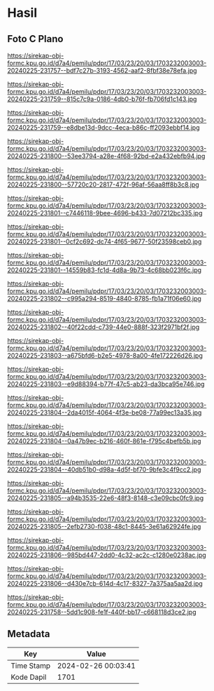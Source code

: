 # Hasil

## Foto C Plano

https://sirekap-obj-formc.kpu.go.id/d7a4/pemilu/pdpr/17/03/23/20/03/1703232003003-20240225-231757--bdf7c27b-3193-4562-aaf2-8fbf38e78efa.jpg

https://sirekap-obj-formc.kpu.go.id/d7a4/pemilu/pdpr/17/03/23/20/03/1703232003003-20240225-231759--815c7c9a-0186-4db0-b76f-fb706fd1c143.jpg

https://sirekap-obj-formc.kpu.go.id/d7a4/pemilu/pdpr/17/03/23/20/03/1703232003003-20240225-231759--e8dbe13d-9dcc-4eca-b86c-ff2093ebbf14.jpg

https://sirekap-obj-formc.kpu.go.id/d7a4/pemilu/pdpr/17/03/23/20/03/1703232003003-20240225-231800--53ee3794-a28e-4f68-92bd-e2a432ebfb94.jpg

https://sirekap-obj-formc.kpu.go.id/d7a4/pemilu/pdpr/17/03/23/20/03/1703232003003-20240225-231800--57720c20-2817-472f-96af-56aa8ff8b3c8.jpg

https://sirekap-obj-formc.kpu.go.id/d7a4/pemilu/pdpr/17/03/23/20/03/1703232003003-20240225-231801--c7446118-9bee-4696-b433-7d07212bc335.jpg

https://sirekap-obj-formc.kpu.go.id/d7a4/pemilu/pdpr/17/03/23/20/03/1703232003003-20240225-231801--0cf2c692-dc74-4f65-9677-50f23598ceb0.jpg

https://sirekap-obj-formc.kpu.go.id/d7a4/pemilu/pdpr/17/03/23/20/03/1703232003003-20240225-231801--14559b83-fc1d-4d8a-9b73-4c68bb023f6c.jpg

https://sirekap-obj-formc.kpu.go.id/d7a4/pemilu/pdpr/17/03/23/20/03/1703232003003-20240225-231802--c995a294-8519-4840-8785-fb1a71f06e60.jpg

https://sirekap-obj-formc.kpu.go.id/d7a4/pemilu/pdpr/17/03/23/20/03/1703232003003-20240225-231802--40f22cdd-c739-44e0-888f-323f2971bf2f.jpg

https://sirekap-obj-formc.kpu.go.id/d7a4/pemilu/pdpr/17/03/23/20/03/1703232003003-20240225-231803--a675bfd6-b2e5-4978-8a00-4fe172226d26.jpg

https://sirekap-obj-formc.kpu.go.id/d7a4/pemilu/pdpr/17/03/23/20/03/1703232003003-20240225-231803--e9d88394-b77f-47c5-ab23-da3bca95e746.jpg

https://sirekap-obj-formc.kpu.go.id/d7a4/pemilu/pdpr/17/03/23/20/03/1703232003003-20240225-231804--2da4015f-4064-4f3e-be08-77a99ec13a35.jpg

https://sirekap-obj-formc.kpu.go.id/d7a4/pemilu/pdpr/17/03/23/20/03/1703232003003-20240225-231804--0a47b9ec-b216-460f-861e-f795c4befb5b.jpg

https://sirekap-obj-formc.kpu.go.id/d7a4/pemilu/pdpr/17/03/23/20/03/1703232003003-20240225-231804--40db51b0-d98a-4d5f-bf70-9bfe3c4f9cc2.jpg

https://sirekap-obj-formc.kpu.go.id/d7a4/pemilu/pdpr/17/03/23/20/03/1703232003003-20240225-231805--a94b3535-22e6-48f3-8148-c3e09cbc0fc9.jpg

https://sirekap-obj-formc.kpu.go.id/d7a4/pemilu/pdpr/17/03/23/20/03/1703232003003-20240225-231805--2efb2730-f038-48c1-8445-3e61a62924fe.jpg

https://sirekap-obj-formc.kpu.go.id/d7a4/pemilu/pdpr/17/03/23/20/03/1703232003003-20240225-231806--985bd447-2dd0-4c32-ac2c-c1280e0238ac.jpg

https://sirekap-obj-formc.kpu.go.id/d7a4/pemilu/pdpr/17/03/23/20/03/1703232003003-20240225-231806--d430e7cb-614d-4c17-8327-7a375aa5aa2d.jpg

https://sirekap-obj-formc.kpu.go.id/d7a4/pemilu/pdpr/17/03/23/20/03/1703232003003-20240225-231758--5dd1c908-fe1f-440f-bb17-c668118d3ce2.jpg


## Metadata

| Key        | Value               |
| ---------- | ------------------- |
| Time Stamp | 2024-02-26 00:03:41 |
| Kode Dapil | 1701                |



